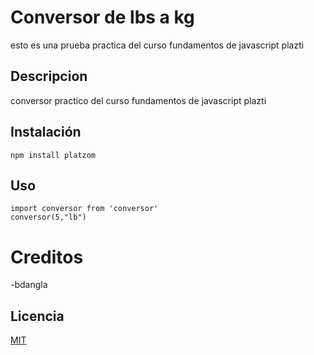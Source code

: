 # Conversor de lbs a kg
esto es una prueba practica del curso fundamentos de javascript plazti
## Descripcion
conversor practico del curso fundamentos de javascript plazti
## Instalación
```
npm install platzom
```
## Uso
```
import conversor from 'conversor'
conversor(5,"lb")
```
# Creditos
-bdangla
## Licencia
[MIT](https://opensource.org/licenses/MIT)
